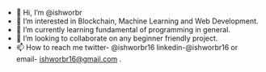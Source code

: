 - 👋 Hi, I’m @ishworbr
- 👀 I’m interested in Blockchain, Machine Learning and Web Development.
- 🌱 I’m currently learning fundamental of programming in general.
- 💞️ I’m looking to collaborate on any beginner friendly project.
- 📫 How to reach me twitter- @ishworbr16 linkedin-@ishworbr16 or email- ishworbr16@gmail.com .

<!---
ishworbr/ishworbr is a ✨ special ✨ repository because its `README.md` (this file) appears on your GitHub profile.
You can click the Preview link to take a look at your changes.
--->
